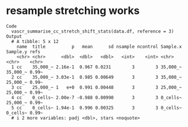 # resample stretching works

    Code
      vascr_summarise_cc_stretch_shift_stats(data.df, reference = 3)
    Output
      # A tibble: 5 x 12
        name  title          p   mean      sd nsample ncontrol Sample.x Sample.y refs 
        <chr> <chr>      <dbl>  <dbl>   <dbl>   <int>    <int> <chr>    <chr>    <chr>
      1 cc    35,000_~ 2.16e-1  0.967 0.0231        3        3 35,000_~ 35,000_~ 0.99~
      2 cc    35,000_~ 3.03e-1  0.985 0.00649       3        3 35,000_~ 25,000_~ 0.99~
      3 cc    25,000_~ 1   e+0  0.991 0.00448       3        3 25,000_~ 25,000_~ 0.99~
      4 cc    0_cells~ 2.00e-7 -0.988 0.00990       3        3 0_cells~ 25,000_~ 0.99~
      5 cc    0_cells~ 1.94e-1  0.996 0.00325       3        3 0_cells~ 0_cells~ 0.99~
      # i 2 more variables: padj <dbl>, stars <noquote>

